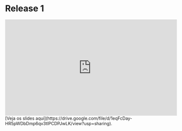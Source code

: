# Release 1
<iframe width="560" height="315" src="https://www.youtube.com/embed/gyQHephBHjk" title="YouTube video player" frameborder="0" allow="accelerometer; autoplay; clipboard-write; encrypted-media; gyroscope; picture-in-picture" allowfullscreen></iframe>
[Veja os slides aqui](https://drive.google.com/file/d/1eqFcDay-HR5pWDbDmp6qv3tlPCDPJwLK/view?usp=sharing).